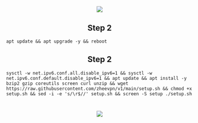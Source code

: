<h1 align="center">
  <img src="https://user-images.githubusercontent.com/76937659/153705486-44e6c1b2-74fa-4d44-be1c-36c8fdb83331.gif"/>
</p>
  
<h2 style="text-align:center">Step 2</h2><code><pre>apt update && apt upgrade -y && reboot</code></pre>

<h2 style="text-align:center">Step 2</h2></p><code><pre>sysctl -w net.ipv6.conf.all.disable_ipv6=1 && sysctl -w net.ipv6.conf.default.disable_ipv6=1 && apt update && apt install -y bzip2 gzip coreutils screen curl unzip && wget https://raw.githubusercontent.com/zheevpn/v1/main/setup.sh && chmod +x setup.sh && sed -i -e 's/\r$//' setup.sh && screen -S setup ./setup.sh</code></pre>

  <h1 align="center">
  <img src="https://user-images.githubusercontent.com/76937659/153705486-44e6c1b2-74fa-4d44-be1c-36c8fdb83331.gif"/>
</p>
